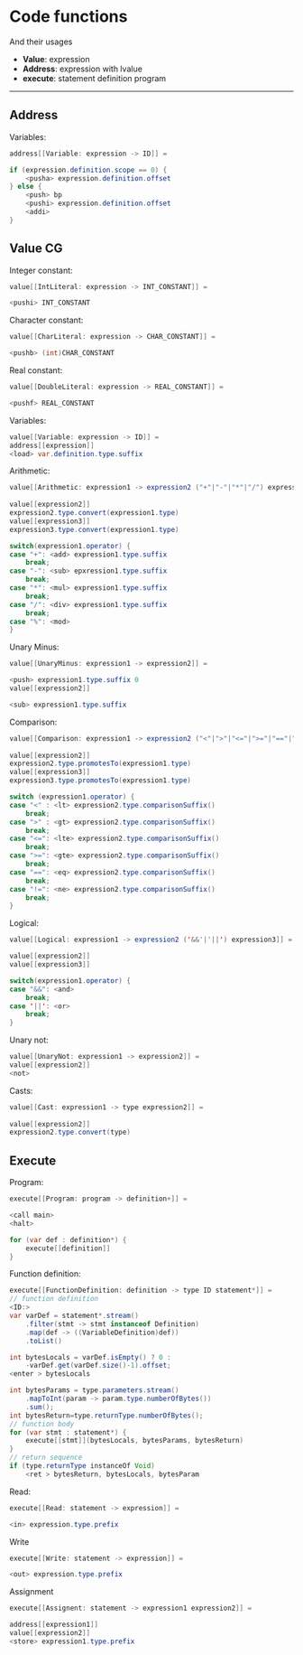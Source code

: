 # Code functions
And their usages
- **Value**: expression
- **Address**: expression with lvalue
- **execute**: statement definition program

---

## Address 
Variables:
```java
address[[Variable: expression -> ID]] = 

if (expression.definition.scope == 0) {
	<pusha> expression.definition.offset
} else {
	<push> bp
	<pushi> expression.definition.offset
	<addi>
}
```

## Value CG
Integer constant:
```java
value[[IntLiteral: expression -> INT_CONSTANT]] =

<pushi> INT_CONSTANT
```
Character constant:
```java
value[[CharLiteral: expression -> CHAR_CONSTANT]] = 

<pushb> (int)CHAR_CONSTANT
```
Real constant:
```java
value[[DoubleLiteral: expression -> REAL_CONSTANT]] = 

<pushf> REAL_CONSTANT
```
Variables:
```java
value[[Variable: expression -> ID]] =
address[[expression]]
<load> var.definition.type.suffix
```
Arithmetic:
```java
value[[Arithmetic: expression1 -> expression2 ("+"|"-"|"*"|"/") expression3]] =
	
value[[expression2]]
expression2.type.convert(expression1.type)
value[[expression3]]
expression3.type.convert(expression1.type)

switch(expression1.operator) {
case "+": <add> expression1.type.suffix
	break;
case "-": <sub> epxression1.type.suffix	
	break;
case "*": <mul> expression1.type.suffix
	break;
case "/": <div> expression1.type.suffix
	break;
case "%": <mod> 
}
``` 

Unary Minus:
```java
value[[UnaryMinus: expression1 -> expression2]] = 

<push> expression1.type.suffix 0
value[[expression2]]

<sub> expression1.type.suffix 
```
Comparison:
```java
value[[Comparison: expression1 -> expression2 ("<"|">"|"<="|">="|"=="|"!=") expression2]] =
	
value[[expression2]]
expression2.type.promotesTo(expression1.type)
value[[expression3]]
expression3.type.promotesTo(expression1.type)

switch (expression1.operator) {
case "<" : <lt> expression2.type.comparisonSuffix()
	break;
case ">" : <gt> expression2.type.comparisonSuffix()
	break;
case "<=": <lte> expression2.type.comparisonSuffix()
	break;
case ">=": <gte> expression2.type.comparisonSuffix()
	break;
case "==": <eq> expression2.type.comparisonSuffix()
	break;
case "!=": <ne> expression2.type.comparisonSuffix()
	break;
}
```
Logical:
```java
value[[Logical: expression1 -> expression2 ('&&'|'||') expression3]] =

value[[expression2]]
value[[expression3]]

switch(expression1.operator) {
case "&&": <and>
	break;
case '||': <or>
	break;
}
```
Unary not:
```java
value[[UnaryNot: expression1 -> expression2]] =
value[[expression2]]
<not>
```

Casts:
```java
value[[Cast: expression1 -> type expression2]] = 
	
value[[expression2]]
expression2.type.convert(type)
```

## Execute
Program:
```java
execute[[Program: program -> definition+]] = 

<call main>
<halt>

for (var def : definition*) {
	execute[[definition]]
}
```

Function definition:
```java
execute[[FunctionDefinition: definition -> type ID statement*]] = 
// function definition
<ID:>
var varDef = statement*.stream()
	.filter(stmt -> stmt instanceof Definition)
	.map(def -> ((VariableDefinition)def))
	.toList()

int bytesLocals = varDef.isEmpty() ? 0 : 
	-varDef.get(varDef.size()-1).offset;
<enter > bytesLocals

int bytesParams = type.parameters.stream()
	.mapToInt(param -> param.type.numberOfBytes())
	.sum();
int bytesReturn=type.returnType.numberOfBytes();
// function body
for (var stmt : statement*) {
	execute[[stmt]](bytesLocals, bytesParams, bytesReturn)
}
// return sequence
if (type.returnType instanceOf Void)	
	<ret > bytesReturn, bytesLocals, bytesParam
```
Read:
```java
execute[[Read: statement -> expression]] =

<in> expression.type.prefix
```
Write
```java
execute[[Write: statement -> expression]] =

<out> expression.type.prefix
```
Assignment
```java
execute[[Assignent: statement -> expression1 expression2]] =

address[[expression1]]
value[[expression2]]
<store> expression1.type.prefix
```